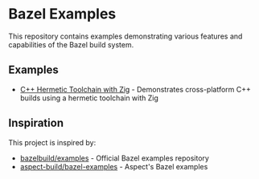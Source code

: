 # Bazel Examples

This repository contains examples demonstrating various features and capabilities of the Bazel build system.

## Examples

* [C++ Hermetic Toolchain with Zig](./cpp-hermetic-zig) - Demonstrates cross-platform C++ builds using a hermetic toolchain with Zig

## Inspiration

This project is inspired by:
* [bazelbuild/examples](https://github.com/bazelbuild/examples) - Official Bazel examples repository
* [aspect-build/bazel-examples](https://github.com/aspect-build/bazel-examples) - Aspect's Bazel examples
